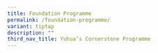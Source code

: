 ```yaml
---
title: Foundation Programme
permalink: /foundation-programme/
variant: tiptap
description: ""
third_nav_title: Yuhua’s Cornerstone Programme
---
```

<p></p>